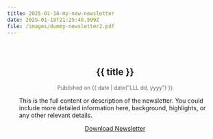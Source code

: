```yaml
---
title: 2025-01-18-my-new-newsletter
date: 2025-01-18T21:25:48.599Z
file: /images/dummy-newsletter2.pdf
---
```


<section class="newsletter-detail" style="padding: 2em; max-width: 800px; margin: 0 auto; text-align: center;">
  <h1>{{ title }}</h1>
  <p style="color: #666; font-size: 0.9em;">Published on {{ date | date("LLL dd, yyyy") }}</p>
  <div class="newsletter-content" style="margin-top: 1em; text-align: left;">
    <p>This is the full content or description of the newsletter. You could include more detailed information here, background, highlights, or any other relevant details.</p>
  </div>
  <a href="{{ link }}" class="btn" style="margin-top: 1em;">Download Newsletter</a>
</section>
